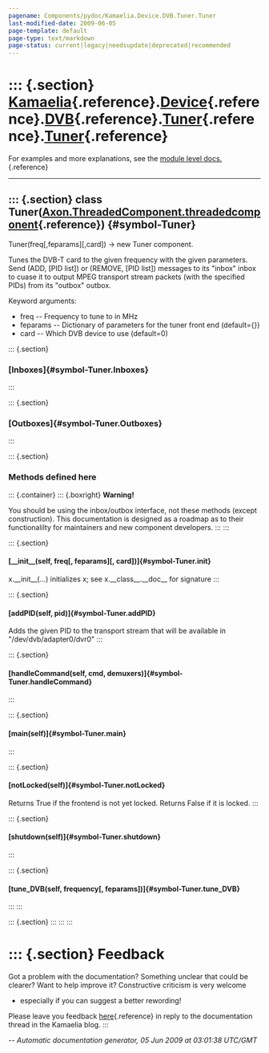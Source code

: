 ```yaml
---
pagename: Components/pydoc/Kamaelia.Device.DVB.Tuner.Tuner
last-modified-date: 2009-06-05
page-template: default
page-type: text/markdown
page-status: current|legacy|needsupdate|deprecated|recommended
---
```

::: {.section}
[Kamaelia](/Components/pydoc/Kamaelia.html){.reference}.[Device](/Components/pydoc/Kamaelia.Device.html){.reference}.[DVB](/Components/pydoc/Kamaelia.Device.DVB.html){.reference}.[Tuner](/Components/pydoc/Kamaelia.Device.DVB.Tuner.html){.reference}.[Tuner](/Components/pydoc/Kamaelia.Device.DVB.Tuner.Tuner.html){.reference}
====================================================================================================================================================================================================================================================================================================================================

For examples and more explanations, see the [module level
docs.](/Components/pydoc/Kamaelia.Device.DVB.Tuner.html){.reference}

------------------------------------------------------------------------

::: {.section}
class Tuner([Axon.ThreadedComponent.threadedcomponent](/Docs/Axon/Axon.ThreadedComponent.threadedcomponent.html){.reference}) {#symbol-Tuner}
-----------------------------------------------------------------------------------------------------------------------------

Tuner(freq\[,feparams\]\[,card\]) -\> new Tuner component.

Tunes the DVB-T card to the given frequency with the given parameters.
Send (ADD, \[PID list\]) or (REMOVE, \[PID list\]) messages to its
\"inbox\" inbox to cuase it to output MPEG transport stream packets
(with the specified PIDs) from its \"outbox\" outbox.

Keyword arguments:

-   freq \-- Frequency to tune to in MHz
-   feparams \-- Dictionary of parameters for the tuner front end
    (default={})
-   card \-- Which DVB device to use (default=0)

::: {.section}
### [Inboxes]{#symbol-Tuner.Inboxes}
:::

::: {.section}
### [Outboxes]{#symbol-Tuner.Outboxes}
:::

::: {.section}
### Methods defined here

::: {.container}
::: {.boxright}
**Warning!**

You should be using the inbox/outbox interface, not these methods
(except construction). This documentation is designed as a roadmap as to
their functionalilty for maintainers and new component developers.
:::
:::

::: {.section}
#### [\_\_init\_\_(self, freq\[, feparams\]\[, card\])]{#symbol-Tuner.__init__}

x.\_\_init\_\_(\...) initializes x; see x.\_\_class\_\_.\_\_doc\_\_ for
signature
:::

::: {.section}
#### [addPID(self, pid)]{#symbol-Tuner.addPID}

Adds the given PID to the transport stream that will be available in
\"/dev/dvb/adapter0/dvr0\"
:::

::: {.section}
#### [handleCommand(self, cmd, demuxers)]{#symbol-Tuner.handleCommand}
:::

::: {.section}
#### [main(self)]{#symbol-Tuner.main}
:::

::: {.section}
#### [notLocked(self)]{#symbol-Tuner.notLocked}

Returns True if the frontend is not yet locked. Returns False if it is
locked.
:::

::: {.section}
#### [shutdown(self)]{#symbol-Tuner.shutdown}
:::

::: {.section}
#### [tune\_DVB(self, frequency\[, feparams\])]{#symbol-Tuner.tune_DVB}
:::
:::

::: {.section}
:::
:::
:::

::: {.section}
Feedback
========

Got a problem with the documentation? Something unclear that could be
clearer? Want to help improve it? Constructive criticism is very welcome
- especially if you can suggest a better rewording!

Please leave you feedback
[here](../../../cgi-bin/blog/blog.cgi?rm=viewpost&nodeid=1142023701){.reference}
in reply to the documentation thread in the Kamaelia blog.
:::

*\-- Automatic documentation generator, 05 Jun 2009 at 03:01:38 UTC/GMT*
